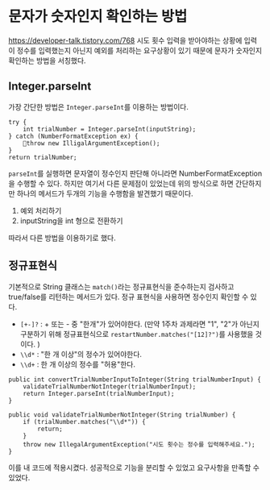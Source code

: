 # 문자가 숫자인지 확인하는 방법
https://developer-talk.tistory.com/768
시도 횟수 입력을 받아야하는 상황에 입력이 정수를 입력했는지 아닌지 예외를 처리하는 요구상황이 있기 때문에 문자가 숫자인지 확인하는 방법을 서칭했다. 

## Integer.parseInt
가장 간단한 방법은 `Integer.parseInt`를 이용하는 방법이다. 

```
try {
	int trialNumber = Integer.parseInt(inputString);
} catch (NumberFormatException ex) {
	throw new IlligalArgumentException();
}
return trialNumber;
```

`parseInt`를 실행하면 문자열이 정수인지 판단해 아니라면 NumberFormatException을 수행할 수 있다. 
하지만 여기서 다른 문제점이 있었는데 위의 방식으로 하면 간단하지만 하나의 메서드가 두개의 기능을 수행함을 발견했기 때문이다.

1. 예외 처리하기
2. inputString을 int 형으로 전환하기 

따라서 다른 방법을 이용하기로 했다. 

## 정규표현식 
기본적으로 String 클래스는 `match()`라는 정규표현식을 준수하는지 검사하고 true/false를 리턴하는 메서드가 있다. 정규 표현식을 사용하면 정수인지 확인할 수 있다.
- `[+-]?` : + 또는 - 중 "한개"가 있어야한다. (만약 1주차 과제라면 "1", "2"가 아닌지 구분하기 위해 정규표현식으로 `restartNumber.matches("[12]?")`를 사용했을 것이다. )
- `\\d*` : "한 개 이상"의 정수가 있어야한다.   
- `\\d+` : 한 개 이상의 정수를 "허용"한다. 

```
public int convertTrialNumberInputToInteger(String trialNumberInput) {  
    validateTrialNumberNotInteger(trialNumberInput);  
    return Integer.parseInt(trialNumberInput);  
}  
  
public void validateTrialNumberNotInteger(String trialNumber) {  
    if (trialNumber.matches("\\d*")) {  
        return;  
    }  
    throw new IllegalArgumentException("시도 횟수는 정수를 입력해주세요."); 
}
```

이를 내 코드에 적용시켰다. 성공적으로 기능을 분리할 수 있었고 요구사항을 만족할 수 있었다.